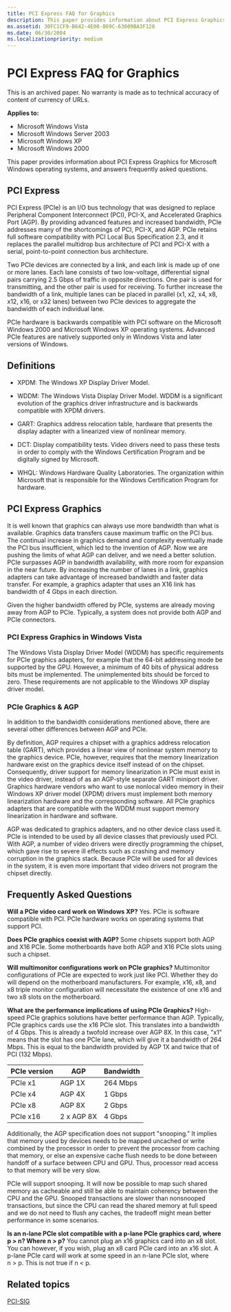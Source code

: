 ```yaml
---
title: PCI Express FAQ for Graphics
description: This paper provides information about PCI Express Graphics for Microsoft Windows operating systems, and answers frequently asked questions.
ms.assetid: 30FC1CF9-B642-4E00-869C-63009BA3F128
ms.date: 06/30/2004
ms.localizationpriority: medium
---
```


# PCI Express FAQ for Graphics

This is an archived paper. No warranty is made as to technical accuracy of content of currency of URLs.

**Applies to:**

- Microsoft Windows Vista
- Microsoft Windows Server 2003
- Microsoft Windows XP
- Microsoft Windows 2000

This paper provides information about PCI Express Graphics for Microsoft Windows operating systems, and answers frequently asked questions.

## PCI Express

PCI Express (PCIe) is an I/O bus technology that was designed to replace Peripheral Component Interconnect (PCI), PCI-X, and Accelerated Graphics Port (AGP). By providing advanced features and increased bandwidth, PCIe addresses many of the shortcomings of PCI, PCI-X, and AGP. PCIe retains full software compatibility with PCI Local Bus Specification 2.3, and it replaces the parallel multidrop bus architecture of PCI and PCI-X with a serial, point-to-point connection bus architecture.

Two PCIe devices are connected by a link, and each link is made up of one or more lanes. Each lane consists of two low-voltage, differential signal pairs carrying 2.5 Gbps of traffic in opposite directions. One pair is used for transmitting, and the other pair is used for receiving. To further increase the bandwidth of a link, multiple lanes can be placed in parallel (x1, x2, x4, x8, x12, x16, or x32 lanes) between two PCIe devices to aggregate the bandwidth of each individual lane.

PCIe hardware is backwards compatible with PCI software on the Microsoft Windows 2000 and Microsoft Windows XP operating systems. Advanced PCIe features are natively supported only in Windows Vista and later versions of Windows.

## Definitions

- XPDM: The Windows XP Display Driver Model.

- WDDM: The Windows Vista Display Driver Model. WDDM is a significant evolution of the graphics driver infrastructure and is backwards compatible with XPDM drivers.

- GART: Graphics address relocation table, hardware that presents the display adapter with a linearized view of nonlinear memory.

- DCT: Display compatibility tests. Video drivers need to pass these tests in order to comply with the Windows Certification Program and be digitally signed by Microsoft.

- WHQL: Windows Hardware Quality Laboratories. The organization within Microsoft that is responsible for the Windows Certification Program for hardware.

## PCI Express Graphics

It is well known that graphics can always use more bandwidth than what is available. Graphics data transfers cause maximum traffic on the PCI bus. The continual increase in graphics demand and complexity eventually made the PCI bus insufficient, which led to the invention of AGP. Now we are pushing the limits of what AGP can deliver, and we need a better solution. PCIe surpasses AGP in bandwidth availability, with more room for expansion in the near future. By increasing the number of lanes in a link, graphics adapters can take advantage of increased bandwidth and faster data transfer. For example, a graphics adapter that uses an X16 link has bandwidth of 4 Gbps in each direction.

Given the higher bandwidth offered by PCIe, systems are already moving away from AGP to PCIe. Typically, a system does not provide both AGP and PCIe connectors.

### PCI Express Graphics in Windows Vista

The Windows Vista Display Driver Model (WDDM) has specific requirements for PCIe graphics adapters, for example that the 64-bit addressing mode be supported by the GPU. However, a minimum of 40 bits of physical address bits must be implemented. The unimplemented bits should be forced to zero. These requirements are not applicable to the Windows XP display driver model.

### PCIe Graphics & AGP

In addition to the bandwidth considerations mentioned above, there are several other differences between AGP and PCIe.

By definition, AGP requires a chipset with a graphics address relocation table (GART), which provides a linear view of nonlinear system memory to the graphics device. PCIe, however, requires that the memory linearization hardware exist on the graphics device itself instead of on the chipset. Consequently, driver support for memory linearization in PCIe must exist in the video driver, instead of as an AGP-style separate GART miniport driver. Graphics hardware vendors who want to use nonlocal video memory in their Windows XP driver model (XPDM) drivers must implement both memory linearization hardware and the corresponding software. All PCIe graphics adapters that are compatible with the WDDM must support memory linearization in hardware and software.

AGP was dedicated to graphics adapters, and no other device class used it. PCIe is intended to be used by all device classes that previously used PCI. With AGP, a number of video drivers were directly programming the chipset, which gave rise to severe ill effects such as crashing and memory corruption in the graphics stack. Because PCIe will be used for all devices in the system, it is even more important that video drivers not program the chipset directly.

## Frequently Asked Questions

**Will a PCIe video card work on Windows XP?** Yes. PCIe is software compatible with PCI. PCIe hardware works on operating systems that support PCI.

**Does PCIe graphics coexist with AGP?** Some chipsets support both AGP and X16 PCIe. Some motherboards have both AGP and X16 PCIe slots using such a chipset.

**Will multimonitor configurations work on PCIe graphics?** Multimonitor configurations of PCIe are expected to work just like PCI. Whether they do will depend on the motherboard manufacturers. For example, x16, x8, and x8 triple monitor configuration will necessitate the existence of one x16 and two x8 slots on the motherboard.

**What are the performance implications of using PCIe Graphics?** High-speed PCIe graphics solutions have better performance than AGP. Typically, PCIe graphics cards use the x16 PCIe slot. This translates into a bandwidth of 4 Gbps. This is already a twofold increase over AGP 8X. In this case, "x1" means that the slot has one PCIe lane, which will give it a bandwidth of 264 Mbps. This is equal to the bandwidth provided by AGP 1X and twice that of PCI (132 Mbps).

|PCIe version|AGP|Bandwidth|
|----|----|----|
|PCIe x1|AGP 1X|264 Mbps|
|PCIe x4|AGP 4X|1 Gbps|
|PCIe x8|AGP 8X|2 Gbps|
|PCIe x16|2 x AGP 8X|4 Gbps|

Additionally, the AGP specification does not support "snooping." It implies that memory used by devices needs to be mapped uncached or write combined by the processor in order to prevent the processor from caching that memory, or else an expensive cache flush needs to be done between handoff of a surface between CPU and GPU. Thus, processor read access to that memory will be very slow.

PCIe will support snooping. It will now be possible to map such shared memory as cacheable and still be able to maintain coherency between the CPU and the GPU. Snooped transactions are slower than nonsnooped transactions, but since the CPU can read the shared memory at full speed and we do not need to flush any caches, the tradeoff might mean better performance in some scenarios.

**Is an n-lane PCIe slot compatible with a p-lane PCIe graphics card, where p &gt; n? Where n &gt; p?** You cannot plug an x16 graphics card into an x8 slot. You can however, if you wish, plug an x8 card PCIe card into an x16 slot. A p-lane PCIe card will work at some speed in an n-lane PCIe slot, where n &gt; p. This is not true if n &lt; p.

## Related topics

[PCI-SIG](https://pcisig.com/)  
